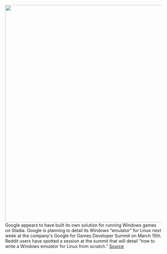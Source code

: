 <img src='https://cdn.vox-cdn.com/thumbor/0QzoZg7ShHSRcgenBYignu-mLmE=/0x0:1920x1080/1200x800/filters:focal(807x387:1113x693)/cdn.vox-cdn.com/uploads/chorus_image/image/70599758/googlestadia.0.jpg' width='700px' /><br/>
Google appears to have built its own solution for running Windows games on Stadia. Google is planning to detail its Windows “emulator” for Linux next week at the company's Google for Games Developer Summit on March 15th. Reddit users have spotted a session at the summit that will detail “how to write a Windows emulator for Linux from scratch.”
<a href='https://www.theverge.com/2022/3/9/22969081/google-windows-games-stadia-emulator'> Source <a/>